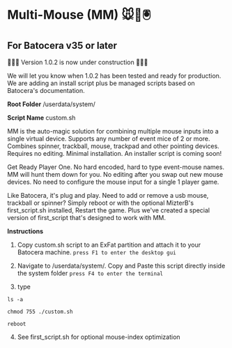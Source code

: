 # Multi-Mouse (MM) 🐭👾🖲️
## For Batocera v35 or later

🚧🚧🚧 Version 1.0.2 is now under construction 🚧🚧🚧

We will let you know when 1.0.2 has been tested and ready for production. We are adding an install script plus be managed scripts based on Batocera's documentation.

**Root Folder**
/userdata/system/

**Script Name**
custom.sh

MM is the auto-magic solution for combining multiple mouse inputs into a single virtual device. Supports any number of event mice of 2 or more. Combines spinner, trackball, mouse, trackpad and other pointing devices. Requires no editing. Minimal installation. An installer script is coming soon!

Get Ready Player One. No hard encoded, hard to type event-mouse names. MM will hunt them down for you. No editing after you swap out new mouse devices. No need to configure the mouse input for a single 1 player game.

Like Batocera, it's plug and play. Need to add or remove a usb mouse, trackball or spinner? Simply reboot or with the optional MizterB's first_script.sh installed, Restart the game. Plus we've created a special version of first_script that's designed to work with MM.


**Instructions**

1. Copy custom.sh script to an ExFat partition and attach it to your Batocera machine.
`press F1 to enter the desktop gui`

2. Navigate to /userdata/system/. Copy and Paste this script directly inside the system folder
`press F4 to enter the terminal`


3. type

`ls -a`

`chmod 755 ./custom.sh`

`reboot`

4. See first_script.sh for optional mouse-index optimization
